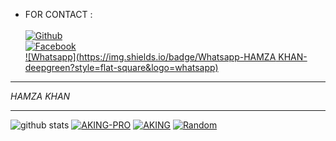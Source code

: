 * FOR CONTACT :
<b></b> </br> <br>[![Github](https://img.shields.io/badge/Github-Mr.AKING-dimgray?style=flat-square&logo=github)](https://github.com/ZABL-999)<br> [![Facebook](https://img.shields.io/badge/Facebook-AKING-blue?style=flat-square&logo=facebook)](https://www.facebook.com/oggyfire)<br> [![Whatsapp](https://img.shields.io/badge/Whatsapp-HAMZA KHAN-deepgreen?style=flat-square&logo=whatsapp)](https://wa.me/+8801917466867)
&nbsp;&nbsp;     &nbsp;&nbsp;    &nbsp;&nbsp;   &nbsp;&nbsp;   &nbsp;&nbsp;   
___
_HAMZA KHAN_
___

![github stats](https://github-readme-stats.vercel.app/api?username=AKING110&show_icons=true&theme=dark)
<a href="https://github.com/AKING110/AKING-PRO"><img title="AKING-PRO" src="https://github-readme-stats.vercel.app/api/pin/?username=AKING110&repo=AKING-PRO&theme=vision-friendly-dark"></a>
<a href="https://github.com/AKING110/AKING"><img title="AKING" src="https://github-readme-stats.vercel.app/api/pin/?username=AKING110&repo=AKING&theme=vision-friendly-dark"></a>
<a href="https://github.com/AKING110/Random"><img title="Random" src="https://github-readme-stats.vercel.app/api/pin/?username=AKING110&repo=Random&theme=vision-friendly-dark"></a>
